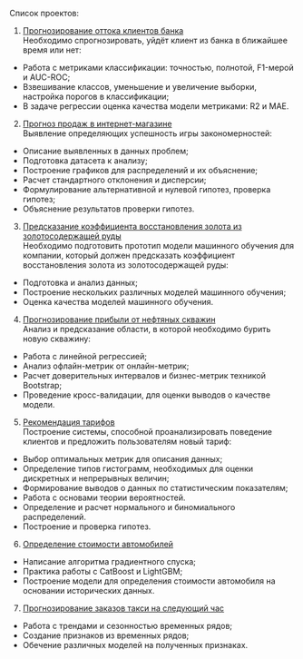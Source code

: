 Список проектов:
1) [Прогнозирование оттока клиентов банка](https://github.com/NikitaBobkov1991/Yandex-Practicum-Projects/tree/main/Bank_Scoring)   
Необходимо спрогнозировать, уйдёт клиент из банка в ближайшее время или нет:
*  Работа с метриками классификации: точностью, полнотой, F1-мерой и AUC-ROC;
* Взвешивание классов, уменьшение и увеличение выборки, настройка порогов в классификации;
* В задаче регрессии оценка качества модели метриками: R2 и MAE.  

2) [Прогноз продаж в интернет-магазине](https://github.com/NikitaBobkov1991/Yandex-Practicum-Projects/tree/main/Games_Sales)  
Выявление определяющих успешность игры закономерностей:  
* Описание выявленных в данных проблем;
* Подготовка датасета к анализу;
* Построение графиков для распределений и их объяснение;
* Расчет стандартного отклонения и дисперсии;
* Формулирование альтернативной и нулевой гипотез, проверка гипотез;
* Объяснение результатов проверки гипотез.

3) [Предсказание коэффициента восстановления золота из золотосодержащей руды](https://github.com/NikitaBobkov1991/Yandex-Practicum-Projects/tree/main/Gold_Recovery)  
Необходимо подготовить прототип модели машинного обучения для компании, который должен предсказать коэффициент восстановления золота из золотосодержащей руды:  
* Подготовка и анализ данных;
* Построение нескольких различных моделей машинного обучения;
* Оценка качества моделей машинного обучения.

4) [Прогнозирование прибыли от нефтяных скважин](https://github.com/NikitaBobkov1991/Yandex-Practicum-Projects/tree/main/Oil_Location)  
Анализ и предсказание области, в которой необходимо бурить новую скважину: 
* Работа с линейной регрессией;
* Анализ офлайн-метрик от онлайн-метрик;
* Расчет доверительных интервалов и бизнес-метрик техникой Bootstrap;
* Проведение кросс-валидации, для оценки выводов о качестве модели.

5) [Рекомендация тарифов](https://github.com/NikitaBobkov1991/Yandex-Practicum-Projects/tree/main/Tariff_Recommendation)  
Построение системы, способной проанализировать поведение клиентов и предложить пользователям новый тариф:
* Выбор оптимальных метрик для описания данных;
* Определение типов гистограмм, необходимых для оценки дискретных и непрерывных величин;
* Формирование выводов о данных по статистическим показателям;
* Работа с основами теории вероятностей.
* Определение и расчет нормального и биномиального распределений.
* Построение и проверка гипотез.

6) [Определение стоимости автомобилей](https://github.com/NikitaBobkov1991/Yandex-Practicum-Projects/tree/main/Price-Autos)
* Написание алгоритма градиентного спуска;
* Практика работы с CatBoost и LightGBM;
* Построение модели для определения стоимости автомобиля на основании исторических данных.

7) [Прогнозирование заказов такси на следующий час](https://github.com/NikitaBobkov1991/Yandex-Practicum-Projects/tree/main/Taxi_Time_Series)
* Работа с трендами и сезонностью временных рядов;
* Создание признаков из временных рядов;
* Обечение различных моделей на полученных признаках.
